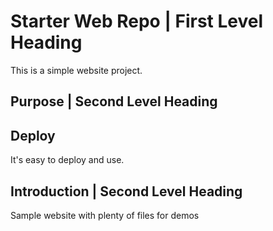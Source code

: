 # Starter Web Repo | First Level Heading
This is a simple website project.

## Purpose | Second Level Heading

## Deploy
It's easy to deploy and use.

## Introduction | Second Level Heading

Sample website with plenty of files for demos